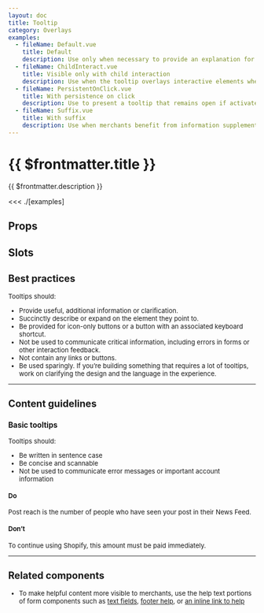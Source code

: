 ```yaml
---
layout: doc
title: Tooltip
category: Overlays
examples:
  - fileName: Default.vue
    title: Default
    description: Use only when necessary to provide an explanation for an interface element.
  - fileName: ChildInteract.vue
    title: Visible only with child interaction
    description: Use when the tooltip overlays interactive elements when active, for example a form input. The `dismissOnMouseOut` prop prevents the tooltip from remaining active when mouse hover or focus leaves its `children` and enters the tooltip's content.
  - fileName: PersistentOnClick.vue
    title: With persistence on click
    description: Use to present a tooltip that remains open if activated by click or keypress.
  - fileName: Suffix.vue
    title: With suffix
    description: Use when merchants benefit from information supplemental to the tooltip content. For example, to present a keyboard shortcut beside the content of a tooltip that describes an icon button.
---
```


# {{ $frontmatter.title }}

<Lede>

{{ $frontmatter.description }}

</Lede>

<Examples>

<<< ./[examples]

</Examples>

## Props

<PropsTable />

## Slots

<SlotsTable />

<div style="font-size: 0.8125rem">

## Best practices

Tooltips should:

- Provide useful, additional information or clarification.
- Succinctly describe or expand on the element they point to.
- Be provided for icon-only buttons or a button with an associated keyboard shortcut.
- Not be used to communicate critical information, including errors in forms or other interaction feedback.
- Not contain any links or buttons.
- Be used sparingly. If you’re building something that requires a lot of tooltips, work on clarifying the design and the language in the experience.

---

## Content guidelines

### Basic tooltips

Tooltips should:

- Be written in sentence case
- Be concise and scannable
- Not be used to communicate error messages or important account information

<DoDont>

#### Do

Post reach is the number of people who have seen your post in their News Feed.

#### Don’t

To continue using Shopify, this amount must be paid immediately.

</DoDont>

---

## Related components

- To make helpful content more visible to merchants, use the help text portions of form components such as [text fields](/components/TextField), [footer help](/components/FooterHelp), or [an inline link to help](/components/Link)

</div>
